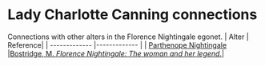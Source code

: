 # Lady Charlotte Canning connections
Connections with other alters in the Florence Nightingale egonet.
| Alter  | Reference|
| ------------- |------------- |
| [Parthenope Nightingale](https://github.com/altealo/ParthenopeNightingale/blob/master/README.md) |[Bostridge, M. *Florence Nightingale: The woman and her legend.*](https://books.google.co.uk/books?id=OsCiBgAAQBAJ&lpg=PR334&pg=PP1#v=onepage&q&f=false)|
